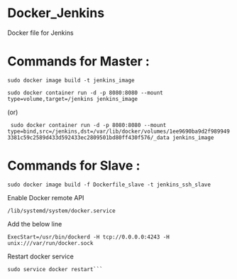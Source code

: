 # Docker_Jenkins
Docker file for Jenkins

# Commands for Master : 

``` sudo docker image build -t jenkins_image ```

```sudo docker container run -d -p 8080:8080 --mount type=volume,target=/jenkins jenkins_image ```

(or) 

``` sudo docker container run -d -p 8080:8080 --mount type=bind,src=/jenkins,dst=/var/lib/docker/volumes/1ee9690ba9d2f9899493381c59c2589d433d592433ec2809501bd80ff430f576/_data jenkins_image```


# Commands for Slave : 

``` sudo docker image build -f Dockerfile_slave -t jenkins_ssh_slave ```

Enable Docker remote API

```/lib/systemd/system/docker.service ```

Add the below line 

``` ExecStart=/usr/bin/dockerd -H tcp://0.0.0.0:4243 -H unix:///var/run/docker.sock ``` 

Restart docker service

``` sudo systemctl daemon-reload
sudo service docker restart```

